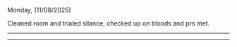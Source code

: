 Monday, (11/08/2025)

Cleaned room and trialed silance, checked up on bloods and prs met.

----------------------------------------------------------------------------------------------------------------------------------------------------------------------------------


----------------------------------------------------------------------------------------------------------------------------------------------------------------------------------
